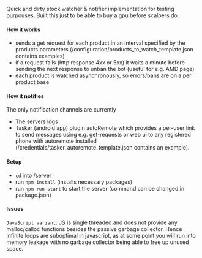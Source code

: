 Quick and dirty stock watcher & notifier implementation for testing purpouses. Built this just to be able to buy a gpu before scalpers do.

#### How it works
- sends a get request for each product in an interval specified by the products parameters (/configuration/products_to_watch_template.json contains examples)
- if a request fails (http response 4xx or 5xx) it waits a minute before sending the next response to unban the bot (useful for e.g. AMD page)
- each product is watched asynchronously, so errors/bans are on a per product base

#### How it notifies
The only notification channels are currently
- The servers logs
- Tasker (android app) plugin autoRemote which provides a per-user link to send messages using e.g. get-requests or web ui to any registered phone with autoremote installed (/credentials/tasker_autoremote_template.json contains an example).

#### Setup
- `cd` into /server
- run `npm install` (installs necessary packages)
- run `npm run start` to start the server (command can be changed in package.json)

#### Issues
`JavaScript variant`: JS is single threaded and does not provide any malloc/calloc functions besides the passive garbage collector. Hence infinite loops are suboptimal in javascript, as at some point you will run into memory leakage with no garbage collector being able to free up unused space.
